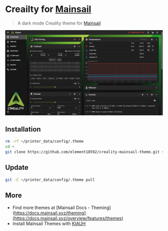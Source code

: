 # Creailty for [Mainsail](https://docs.mainsail.xyz/)

> A dark mode Creality theme for [Mainsail](https://github.com/mainsail-crew/mainsail)

![Screenshot](./screenshot.png)

## Installation 
```bash
rm -rf ~/printer_data/config/.theme
cd ~
git clone https://github.com/element18592/creality-mainsail-theme.git ~/printer_data/config/.theme
```
## Update
```bash
git -C ~/printer_data/config/.theme pull
```

## More
* Find more themes at [Mainsail Docs - Theming](https://docs.mainsail.xyz/theming](https://docs.mainsail.xyz/overview/features/themes)
* Install Mainsail Themes with [KIAUH](https://github.com/th33xitus/kiauh) 
